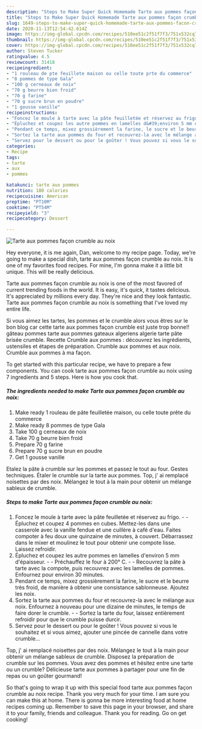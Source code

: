 ```yaml
---
description: "Steps to Make Super Quick Homemade Tarte aux pommes façon crumble au noix"
title: "Steps to Make Super Quick Homemade Tarte aux pommes façon crumble au noix"
slug: 1649-steps-to-make-super-quick-homemade-tarte-aux-pommes-facon-crumble-au-noix
date: 2020-11-13T12:54:42.614Z
image: https://img-global.cpcdn.com/recipes/510ee51c2f51f7f3/751x532cq70/tarte-aux-pommes-facon-crumble-au-noix-photo-principale-de-la-recette.jpg
thumbnail: https://img-global.cpcdn.com/recipes/510ee51c2f51f7f3/751x532cq70/tarte-aux-pommes-facon-crumble-au-noix-photo-principale-de-la-recette.jpg
cover: https://img-global.cpcdn.com/recipes/510ee51c2f51f7f3/751x532cq70/tarte-aux-pommes-facon-crumble-au-noix-photo-principale-de-la-recette.jpg
author: Steven Tucker
ratingvalue: 4.5
reviewcount: 31418
recipeingredient:
- "1 rouleau de pte feuillete maison ou celle toute prte du commerce"
- "8 pommes de type Gala"
- "100 g cerneaux de noix"
- "70 g beurre bien froid"
- "70 g farine"
- "70 g sucre brun en poudre"
- "1 gousse vanille"
recipeinstructions:
- "Foncez le moule à tarte avec la pâte feuilletée et réservez au frigo.  Épluchez et coupez 4 pommes en cubes. Mettez-les dans une casserole avec la vanille fendue et une cuillère à café d&#39;eau. Faites compoter à feu doux une quinzaine de minutes, à couvert. Débarrassez dans le mixer et moulinez le tout pour obtenir une compote lisse. Laissez refroidir."
- "Épluchez et coupez les autre pommes en lamelles d&#39;environ 5 mm d&#39;épaisseur.   Préchauffez le four à 200° C.  Recouvrez la pâte à tarte avec la compote, puis recouvrez avec les lamelles de pommes. Enfournez pour environ 30 minutes."
- "Pendant ce temps, mixez grossièrement la farine, le sucre et le beurre très froid, de manière à obtenir une consistance sablonneuse. Ajoutez les noix."
- "Sortez la tarte aux pommes du four et recouvrez-la avec le mélange aux noix. Enfournez à nouveau pour une dizaine de minutes, le temps de faire dorer le crumble.  Sortez la tarte du four, laissez entièrement refroidir pour que le crumble puisse durcir."
- "Servez pour le dessert ou pour le goûter ! Vous pouvez si vous le souhaitez et si vous aimez, ajouter une pincée de cannelle dans votre crumble..."
categories:
- Recipe
tags:
- tarte
- aux
- pommes

katakunci: tarte aux pommes 
nutrition: 180 calories
recipecuisine: American
preptime: "PT10M"
cooktime: "PT54M"
recipeyield: "3"
recipecategory: Dessert

---
```



![Tarte aux pommes façon crumble au noix](https://img-global.cpcdn.com/recipes/510ee51c2f51f7f3/751x532cq70/tarte-aux-pommes-facon-crumble-au-noix-photo-principale-de-la-recette.jpg)

Hey everyone, it is me again, Dan, welcome to my recipe page. Today, we're going to make a special dish, tarte aux pommes façon crumble au noix. It is one of my favorites food recipes. For mine, I'm gonna make it a little bit unique. This will be really delicious.

Tarte aux pommes façon crumble au noix is one of the most favored of current trending foods in the world. It is easy, it's quick, it tastes delicious. It's appreciated by millions every day. They're nice and they look fantastic. Tarte aux pommes façon crumble au noix is something that I've loved my entire life.

Si vous aimez les tartes, les pommes et le crumble alors vous êtres sur le bon blog car cette tarte aux pommes façon crumble est juste trop bonne!! gâteau pommes tarte aux pommes gateaux algeriens algerie tarte pâte brisée crumble. Recette Crumble aux pommes : découvrez les ingrédients, ustensiles et étapes de préparation. Crumble aux pommes et aux noix. Crumble aux pommes à ma façon.


To get started with this particular recipe, we have to prepare a few components. You can cook tarte aux pommes façon crumble au noix using 7 ingredients and 5 steps. Here is how you cook that.

<!--inarticleads1-->

##### The ingredients needed to make Tarte aux pommes façon crumble au noix:

1. Make ready 1 rouleau de pâte feuilletée maison, ou celle toute prête du commerce
1. Make ready 8 pommes de type Gala
1. Take 100 g cerneaux de noix
1. Take 70 g beurre bien froid
1. Prepare 70 g farine
1. Prepare 70 g sucre brun en poudre
1. Get 1 gousse vanille


Etalez la pâte à crumble sur les pommes et passez le tout au four. Gestes techniques. Étaler le crumble sur la tarte aux pommes. Top, j&#39; ai remplacé noisettes par des noix. Mélangez le tout à la main pour obtenir un mélange sableux de crumble. 

<!--inarticleads2-->

##### Steps to make Tarte aux pommes façon crumble au noix:

1. Foncez le moule à tarte avec la pâte feuilletée et réservez au frigo. -  - Épluchez et coupez 4 pommes en cubes. Mettez-les dans une casserole avec la vanille fendue et une cuillère à café d&#39;eau. Faites compoter à feu doux une quinzaine de minutes, à couvert. Débarrassez dans le mixer et moulinez le tout pour obtenir une compote lisse. Laissez refroidir.
1. Épluchez et coupez les autre pommes en lamelles d&#39;environ 5 mm d&#39;épaisseur.  -  - Préchauffez le four à 200° C. -  - Recouvrez la pâte à tarte avec la compote, puis recouvrez avec les lamelles de pommes. Enfournez pour environ 30 minutes.
1. Pendant ce temps, mixez grossièrement la farine, le sucre et le beurre très froid, de manière à obtenir une consistance sablonneuse. Ajoutez les noix.
1. Sortez la tarte aux pommes du four et recouvrez-la avec le mélange aux noix. Enfournez à nouveau pour une dizaine de minutes, le temps de faire dorer le crumble. -  - Sortez la tarte du four, laissez entièrement refroidir pour que le crumble puisse durcir.
1. Servez pour le dessert ou pour le goûter ! Vous pouvez si vous le souhaitez et si vous aimez, ajouter une pincée de cannelle dans votre crumble...


Top, j&#39; ai remplacé noisettes par des noix. Mélangez le tout à la main pour obtenir un mélange sableux de crumble. Disposez la préparation de crumble sur les pommes. Vous avez des pommes et hésitez entre une tarte ou un crumble? Délicieuse tarte aux pommes à partager pour une fin de repas ou un goûter gourmand! 

So that's going to wrap it up with this special food tarte aux pommes façon crumble au noix recipe. Thank you very much for your time. I am sure you can make this at home. There is gonna be more interesting food at home recipes coming up. Remember to save this page in your browser, and share it to your family, friends and colleague. Thank you for reading. Go on get cooking!
